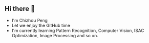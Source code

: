 ## Hi there 👋

- I'm Chizhou Peng
- Let we enjoy the GitHub time
- I'm currently learning Pattern Recognition, Computer Vision, ISAC Optimization, Image Processing and so on.
<!--
**peChiou7/peChiou7** is a ✨ _special_ ✨ repository because its `README.md` (this file) appears on your GitHub profile.

Here are some ideas to get you started:

- 🔭 I’m currently working on ...
- 🌱 I’m currently learning ...
- 👯 I’m looking to collaborate on ...
- 🤔 I’m looking for help with ...
- 💬 Ask me about ...
- 📫 How to reach me: ...
- 😄 Pronouns: ...
- ⚡ Fun fact: ...
-->
